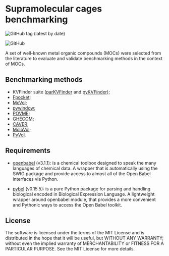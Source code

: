 # Supramolecular cages benchmarking

![GitHub tag (latest by date)](https://img.shields.io/github/v/tag/LBC-LNBio/moc-benchmarking)

![GitHub](https://img.shields.io/github/license/LBC-LNBio/moc-benchmarking)

A set of well-known metal organic compounds (MOCs) were selected from the literature to evaluate and validate benchmarking methods in the context of MOCs.

## Benchmarking methods

- KVFinder suite ([parKVFinder](https://doi.org/10.1016/j.softx.2020.100606) and [pyKVFinder](https://doi.org/10.1186/s12859-021-04519-4));
- [Fpocket](https://doi.org/10.1186/1471-2105-10-168);
- [McVol](https://doi.org/10.1007/s00894-009-0541-y);
- [pywindow](https://doi.org/10.1021/acs.jcim.8b00490 );
- [POVME](https://doi.org/10.1021/acs.jctc.7b00500);
- [GHECOM](https://doi.org/10.1002/prot.22639);
- [CAVER](https://doi.org/10.1093/bioinformatics/bty386);
- [MoloVol](https://doi.org/10.1107/S1600576722004988);
- [PyVol](https://doi.org/10.1101/816702).

## Requirements

- [openbabel](https://pypi.org/project/openbabel/) (v3.1.1): is a chemical toolbox designed to speak the many languages of chemical data. A wrapper that is automatically using the SWIG package and provide access to almost all of the Open Babel interfaces via Python.

- [pybel](https://pypi.org/project/pybel/) (v0.15.5): is a pure Python package for parsing and handling biological encoded in Biological Expression Language. A lightweight wrapper around openbabel module, that provides a more convenient and Pythonic ways to access the Open Babel toolkit.

## License

The software is licensed under the terms of the MIT License and is distributed in the hope that it will be useful, but WITHOUT ANY WARRANTY; without even the implied warranty of MERCHANTABILITY or FITNESS FOR A PARTICULAR PURPOSE. See the MIT License for more details.

